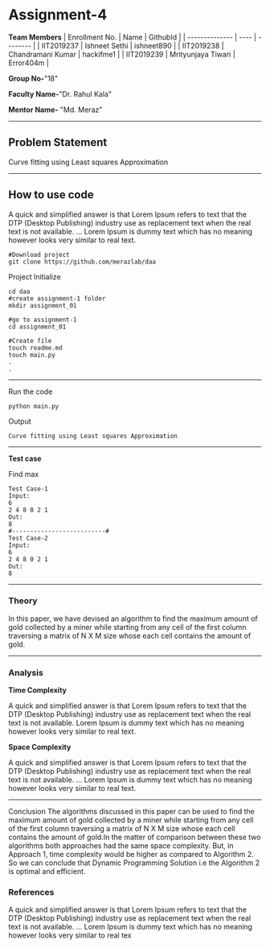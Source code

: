 # Assignment-4

**Team Members**
|   Enrollment No.  |   Name   | GithubId |
|   --------------  |   ----   | -------- |
|    IIT2019237  |   Ishneet Sethi | ishneet890 |
|    IIT2019238  |   Chandramani Kumar | hackifme1 | 
|    IIT2019239  |   Mrityunjaya Tiwari | Error404m  |

**Group No-**"18"

**Faculty Name-**"Dr. Rahul Kala"

**Mentor Name-** "Md. Meraz"

---
## Problem Statement
Curve fitting using Least squares Approximation

---
## How to use code
A quick and simplified answer is that Lorem Ipsum refers to text that the DTP (Desktop Publishing) industry use as replacement text when the real text is not available. ... Lorem Ipsum is dummy text which has no meaning however looks very similar to real text.
```
#Download project
git clone https://github.com/merazlab/daa 
```
Project Initialize 
```
cd daa
#create assignment-1 folder
mkdir assignment_01

#go to assignment-1
cd assignment_01

#Create file
touch readme.md
touch main.py
.
.
```
---

Run the code
```
python main.py
```
Output
```
Curve fitting using Least squares Approximation
```
---

**Test case**

Find max
```
Test Case-1
Input:
6
2 4 8 0 2 1
Out:
8
#--------------------------#
Test Case-2
Input:
6
2 4 8 0 2 1
Out:
8
```

---

### Theory
In this paper, we have devised an algorithm to find the maximum amount of gold collected  by a miner while starting from any cell of the first column traversing a matrix of N X M size whose each cell contains the amount of gold.

---

### Analysis

**Time Complexity**

A quick and simplified answer is that Lorem Ipsum refers to text that the DTP (Desktop Publishing) industry use as replacement text when the real text is not available. Lorem Ipsum is dummy text which has no meaning however looks very similar to real text.

**Space Complexity**

A quick and simplified answer is that Lorem Ipsum refers to text that the DTP (Desktop Publishing) industry use as replacement text when the real text is not available. ... Lorem Ipsum is dummy text which has no meaning however looks very similar to real text.

---
Conclusion
The algorithms discussed in this paper can be used to find the maximum amount of gold collected by a miner while starting from any cell of the first column traversing a matrix of N X M size whose each cell contains the amount of gold.In the matter of comparison between these two algorithms both approaches had the same space complexity. But, in Approach 1, time complexity would be higher as compared to Algorithm 2. So we can conclude that Dynamic Programming Solution i.e the Algorithm 2 is optimal and efficient.
### References

A quick and simplified answer is that Lorem Ipsum refers to text that the DTP (Desktop Publishing) industry use as replacement text when the real text is not available. ... Lorem Ipsum is dummy text which has no meaning however looks very similar to real tex

